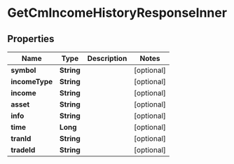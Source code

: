 

# GetCmIncomeHistoryResponseInner


## Properties

| Name | Type | Description | Notes |
|------------ | ------------- | ------------- | -------------|
|**symbol** | **String** |  |  [optional] |
|**incomeType** | **String** |  |  [optional] |
|**income** | **String** |  |  [optional] |
|**asset** | **String** |  |  [optional] |
|**info** | **String** |  |  [optional] |
|**time** | **Long** |  |  [optional] |
|**tranId** | **String** |  |  [optional] |
|**tradeId** | **String** |  |  [optional] |



